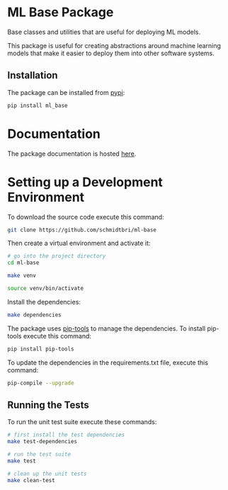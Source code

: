 # ML Base Package

Base classes and utilities that are useful for deploying ML models.

This package is useful for creating abstractions around machine learning models that make it easier to deploy them into 
other software systems. 

## Installation 

The package can be installed from [pypi](https://pypi.org/project/ml-base/):

```bash
pip install ml_base
```

# Documentation

The package documentation is hosted [here](https://schmidtbri.github.io/ml-base/).


# Setting up a Development Environment

To download the source code execute this command:

```bash
git clone https://github.com/schmidtbri/ml-base
```

Then create a virtual environment and activate it:

```bash
# go into the project directory
cd ml-base

make venv

source venv/bin/activate
```

Install the dependencies:

```bash
make dependencies
```

The package uses [pip-tools](https://pypi.org/project/pip-tools/) to manage the dependencies. To install pip-tools execute this command:

```bash
pip install pip-tools
```

To update the dependencies in the requirements.txt file, execute this command:

```bash
pip-compile --upgrade
```

## Running the Tests

To run the unit test suite execute these commands:

```bash
# first install the test dependencies
make test-dependencies

# run the test suite
make test

# clean up the unit tests
make clean-test
```